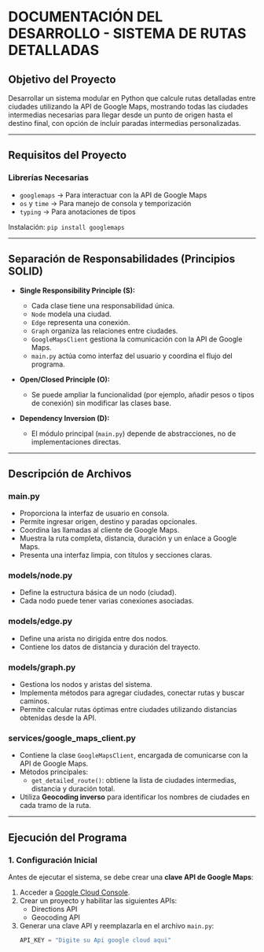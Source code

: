 # DOCUMENTACIÓN DEL DESARROLLO - SISTEMA DE RUTAS DETALLADAS

## Objetivo del Proyecto

Desarrollar un sistema modular en Python que calcule rutas detalladas entre ciudades utilizando la API de Google Maps, mostrando todas las ciudades intermedias necesarias para llegar desde un punto de origen hasta el destino final, con opción de incluir paradas intermedias personalizadas.

---


## Requisitos del Proyecto

### Librerías Necesarias
- `googlemaps` → Para interactuar con la API de Google Maps
- `os` y `time` → Para manejo de consola y temporización
- `typing` → Para anotaciones de tipos

Instalación:
`pip install googlemaps`


---

## Separación de Responsabilidades (Principios SOLID)

- **Single Responsibility Principle (S):**
  - Cada clase tiene una responsabilidad única.
  - `Node` modela una ciudad.
  - `Edge` representa una conexión.
  - `Graph` organiza las relaciones entre ciudades.
  - `GoogleMapsClient` gestiona la comunicación con la API de Google Maps.
  - `main.py` actúa como interfaz del usuario y coordina el flujo del programa.

- **Open/Closed Principle (O):**
  - Se puede ampliar la funcionalidad (por ejemplo, añadir pesos o tipos de conexión) sin modificar las clases base.

- **Dependency Inversion (D):**
  - El módulo principal (`main.py`) depende de abstracciones, no de implementaciones directas.

---

## Descripción de Archivos

### **main.py**
- Proporciona la interfaz de usuario en consola.
- Permite ingresar origen, destino y paradas opcionales.
- Coordina las llamadas al cliente de Google Maps.
- Muestra la ruta completa, distancia, duración y un enlace a Google Maps.
- Presenta una interfaz limpia, con títulos y secciones claras.

### **models/node.py**
- Define la estructura básica de un nodo (ciudad).
- Cada nodo puede tener varias conexiones asociadas.

### **models/edge.py**
- Define una arista no dirigida entre dos nodos.
- Contiene los datos de distancia y duración del trayecto.

### **models/graph.py**
- Gestiona los nodos y aristas del sistema.
- Implementa métodos para agregar ciudades, conectar rutas y buscar caminos.
- Permite calcular rutas óptimas entre ciudades utilizando distancias obtenidas desde la API.

### **services/google_maps_client.py**
- Contiene la clase `GoogleMapsClient`, encargada de comunicarse con la API de Google Maps.
- Métodos principales:
  - `get_detailed_route()`: obtiene la lista de ciudades intermedias, distancia y duración total.
- Utiliza **Geocoding inverso** para identificar los nombres de ciudades en cada tramo de la ruta.

---

## Ejecución del Programa

### 1. Configuración Inicial
Antes de ejecutar el sistema, se debe crear una **clave API de Google Maps**:
1. Acceder a [Google Cloud Console](https://console.cloud.google.com/).
2. Crear un proyecto y habilitar las siguientes APIs:
   - Directions API
   - Geocoding API
3. Generar una clave API y reemplazarla en el archivo `main.py`:
   ```python
   API_KEY = "Digite su Api google cloud aqui"

